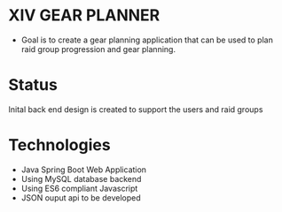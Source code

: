 # XIV GEAR PLANNER

- Goal is to create a gear planning application that can be used to plan raid group progression and gear planning.


# Status
 
 Inital back end design is created to support the users and raid groups


# Technologies

- Java Spring Boot Web Application
- Using MySQL database backend
- Using ES6 compliant Javascript
- JSON ouput api to be developed